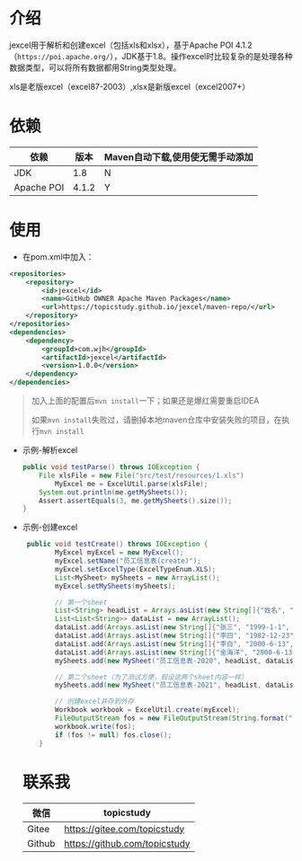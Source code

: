 



# 介绍

jexcel用于解析和创建excel（包括xls和xlsx），基于Apache POI 4.1.2（`https://poi.apache.org/`），JDK基于1.8。操作excel时比较复杂的是处理各种数据类型，可以将所有数据都用String类型处理。

xls是老版excel（excel87-2003）,xlsx是新版excel（excel2007+）

# 依赖

| 依赖       | 版本  | Maven自动下载,使用使无需手动添加 |
| ---------- | ----- | -------------------------------- |
| JDK        | 1.8   | N                                |
| Apache POI | 4.1.2 | Y                                |

# 使用

* 在pom.xml中加入：

```xml
<repositories>
    <repository>
        <id>jexcel</id>
        <name>GitHub OWNER Apache Maven Packages</name>
        <url>https://topicstudy.github.io/jexcel/maven-repo/</url>
    </repository>
</repositories>
<dependencies>
    <dependency>
        <groupId>com.wjh</groupId>
        <artifactId>jexcel</artifactId>
        <version>1.0.0</version>
    </dependency>
</dependencies>
```

> 加入上面的配置后`mvn install`一下；如果还是爆红需要重启IDEA
>
> 如果`mvn install`失败过，请删掉本地maven仓库中安装失败的项目，在执行`mvn install`

* 示例-解析excel

  ```java
  public void testParse() throws IOException {
      File xlsFile = new File("src/test/resources/1.xls")
          MyExcel me = ExcelUtil.parse(xlsFile);
      System.out.println(me.getMySheets());
      Assert.assertEquals(3, me.getMySheets().size());
  }
  ```

* 示例-创建excel

  ```java
   public void testCreate() throws IOException {
          MyExcel myExcel = new MyExcel();
          myExcel.setName("员工信息表(create)");
          myExcel.setExcelType(ExcelTypeEnum.XLS);
          List<MySheet> mySheets = new ArrayList();
          myExcel.setMySheets(mySheets);
  
          // 第一个sheet
          List<String> headList = Arrays.asList(new String[]{"姓名", "生日", "工资"});
          List<List<String>> dataList = new ArrayList();
          dataList.add(Arrays.asList(new String[]{"张三", "1999-1-1", "13000"}));
          dataList.add(Arrays.asList(new String[]{"李四", "1982-12-23", "21000"}));
          dataList.add(Arrays.asList(new String[]{"李白", "2000-6-13", "9600"}));
          dataList.add(Arrays.asList(new String[]{"金海洋", "2000-6-13", "8800"}));
          mySheets.add(new MySheet("员工信息表-2020", headList, dataList));
  
          // 第二个sheet（为了测试方便，假设这两个sheet内容一样）
          mySheets.add(new MySheet("员工信息表-2021", headList, dataList));
  
          // 创建excel并存到外存
          Workbook workbook = ExcelUtil.create(myExcel);
          FileOutputStream fos = new FileOutputStream(String.format("src/test/resources/%s.xls", myExcel.getName()));
          workbook.write(fos);
          if (fos != null) fos.close();
      }
  ```

  # 联系我

  | 微信   | topicstudy                    |
  | ------ | ----------------------------- |
  | Gitee  | https://gitee.com/topicstudy  |
  | Github | https://github.com/topicstudy |

  